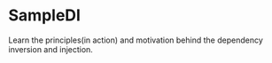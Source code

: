 # SampleDI
Learn the principles(in action) and motivation behind the dependency inversion and injection.
